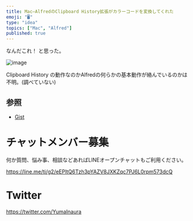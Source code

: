 ```yaml
---
title: Mac—AlfredのClipboard History拡張がカラーコードを変換してくれた
emoji: "🖥"
type: "idea"
topics: ["Mac", "Alfred"]
published: true
---
```



なんだこれ！ と思った。

![image](https://user-images.githubusercontent.com/13635059/44132075-ed4bb2fc-a091-11e8-9f48-f32078259660.png)

Clipboard History の動作なのかAlfredの何らかの基本動作が絡んでいるのかは不明。(調べていない)

## 参照

- [Gist](https://gist.github.com/YumaInaura/965f4e5bc90a0a62fa426d82c78e0382)








<!-- Update From Qiita API -->

# チャットメンバー募集


何か質問、悩み事、相談などあればLINEオープンチャットもご利用ください。

https://line.me/ti/g2/eEPltQ6Tzh3pYAZV8JXKZqc7PJ6L0rpm573dcQ





# Twitter


https://twitter.com/YumaInaura


<!-- Update From Qiita API -->


